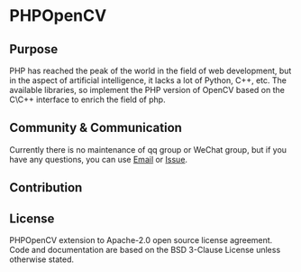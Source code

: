 # PHPOpenCV

## Purpose
PHP has reached the peak of the world in the field of web development, but in the aspect of artificial intelligence, it lacks a lot of Python, C++, etc.
The available libraries, so implement the PHP version of OpenCV based on the C\C++ interface to enrich the field of php.

## Community & Communication
Currently there is no maintenance of qq group or WeChat group, but if you have any questions, you can use [Email](hihozhou@gmail.com) or [Issue](https://github.com/hihozhou/php-opencv/issues).


## Contribution

## License
PHPOpenCV extension to Apache-2.0 open source license agreement.
Code and documentation are based on the BSD 3-Clause License unless otherwise stated.
